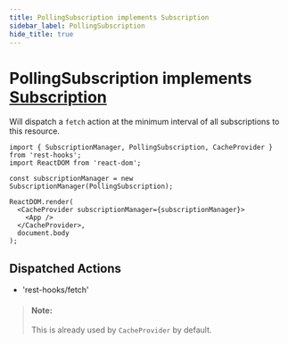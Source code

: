 ```yaml
---
title: PollingSubscription implements Subscription
sidebar_label: PollingSubscription
hide_title: true
---
```


# PollingSubscription implements [Subscription](./SubscriptionManager.md)

Will dispatch a `fetch` action at the minimum interval of all subscriptions to this
resource.

```tsx
import { SubscriptionManager, PollingSubscription, CacheProvider } from 'rest-hooks';
import ReactDOM from 'react-dom';

const subscriptionManager = new SubscriptionManager(PollingSubscription);

ReactDOM.render(
  <CacheProvider subscriptionManager={subscriptionManager}>
    <App />
  </CacheProvider>,
  document.body
);
```

## Dispatched Actions

- 'rest-hooks/fetch'

> #### Note:
>
> This is already used by `CacheProvider` by default.
